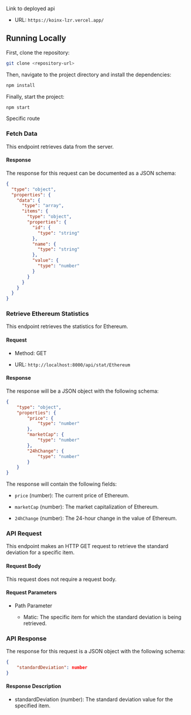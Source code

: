 
Link to deployed api

- URL: `https://koinx-lzr.vercel.app/`
## Running Locally

First, clone the repository:

```bash
git clone <repository-url>
```

Then, navigate to the project directory and install the dependencies:

```bash
npm install
```

Finally, start the project:

```bash
npm start
```


Specific route 

### Fetch Data

This endpoint retrieves data from the server.

#### Response

The response for this request can be documented as a JSON schema:

``` json
{
  "type": "object",
  "properties": {
    "data": {
      "type": "array",
      "items": {
        "type": "object",
        "properties": {
          "id": {
            "type": "string"
          },
          "name": {
            "type": "string"
          },
          "value": {
            "type": "number"
          }
        }
      }
    }
  }
}

 ```

### Retrieve Ethereum Statistics

This endpoint retrieves the statistics for Ethereum.

#### Request

- Method: GET
    
- URL: `http://localhost:8000/api/stat/Ethereum`
    

#### Response

The response will be a JSON object with the following schema:

``` json
{
    "type": "object",
    "properties": {
        "price": {
            "type": "number"
        },
        "marketCap": {
            "type": "number"
        },
        "24hChange": {
            "type": "number"
        }
    }
}

 ```

The response will contain the following fields:

- `price` (number): The current price of Ethereum.
    
- `marketCap` (number): The market capitalization of Ethereum.
    
- `24hChange` (number): The 24-hour change in the value of Ethereum.


### API Request

This endpoint makes an HTTP GET request to retrieve the standard deviation for a specific item.

#### Request Body

This request does not require a request body.

#### Request Parameters

- Path Parameter
    
    - Matic: The specific item for which the standard deviation is being retrieved.
        

### API Response

The response for this request is a JSON object with the following schema:

``` json
{
    "standardDeviation": number
}

 ```

#### Response Description

- standardDeviation (number): The standard deviation value for the specified item.